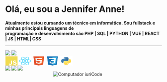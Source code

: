 <h1>Olá, eu sou a Jennifer Anne!</h1>
<strong>Atualmente estou cursando um técnico em informática. Sou fullstack e minhas principais linguagens de <br>
programação e desenvolvimento são PHP | SQL | PYTHON | VUE | REACT |  JS | HTML| CSS</strong>
<hr>
<div>
  <a href="https://githhub.com/jenniooo"></a>
  <img height="180em" src="https://github-readme-stats.vercel.app/api?username=jenniooo&show_icons=true&theme=synthwave&include_all_commits=true&count_private=true"/>
  <img height="120em" src="https://github-readme-stats.vercel.app/api/top-langs/?username=jenniooo&layout=compact&langs_count=16&theme=synthwave"/>
</div>
<div style="display: inline-block">
  <img align="center" alt="Rafa-Js" height="30" width="40" src="https://raw.githubusercontent.com/devicons/devicon/master/icons/javascript/javascript-plain.svg">
  <img align="center" alt="Jenni-React" height="30" width="40" src="https://raw.githubusercontent.com/devicons/devicon/master/icons/react/react-original.svg">
  <img align="center" alt="Jenni-HTML" height="30" width="40" src="https://raw.githubusercontent.com/devicons/devicon/master/icons/html5/html5-original.svg">
  <img align="center" alt="Jenni-CSS" height="30" width="40" src="https://raw.githubusercontent.com/devicons/devicon/master/icons/css3/css3-original.svg">
  <img align="center" alt="Jenni-Python" height="30" width="40" src="https://raw.githubusercontent.com/devicons/devicon/master/icons/python/python-original.svg">
</div><br>
<div>
  <a href="jenniferanne418@gmail.com"><img src="https://img.shields.io/badge/Gmail-D14836?style=for-the-badge&logo=gmail&logoColor=white"></a>
  <a href="https://githhub.com/jenniooo"><img src="https://img.shields.io/badge/GitHub-100000?style=for-the-badge&logo=github&logoColor=white"></a>
  <a href="https://www.instagram.com/jenni_annee8/"><img src="https://img.shields.io/badge/Instagram-E4405F?style=for-the-badge&logo=instagram&logoColor=white"></a>
</div>
<img src="https://media.giphy.com/media/v1.Y2lkPTc5MGI3NjExdnFjZzJrdzdtdmV6bWM4cWFtcXI5MjZlZ3J5MDE5ODBtZzZxemd4eCZlcD12MV9pbnRlcm5hbF9naWZfYnlfaWQmY3Q9Zw/bGgsc5mWoryfgKBx1u/giphy.gif" min-width="330px" max-width="370px" width="350px" align="right" alt="Computador iuriCode" >


